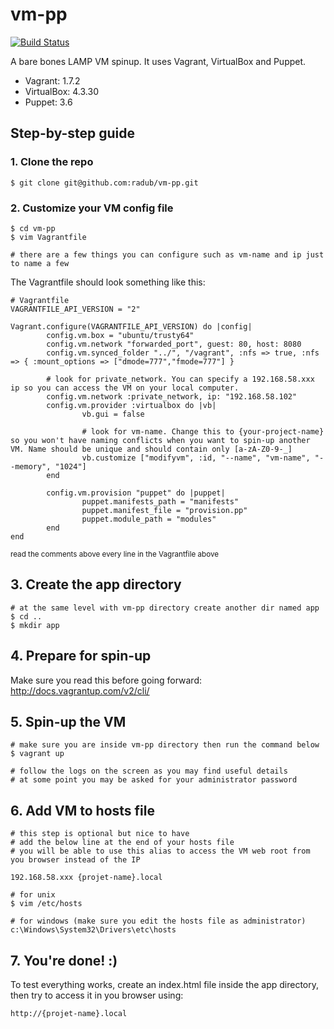 vm-pp
=====

[![Build Status](https://travis-ci.org/radub/carriole.svg?branch=master)][travis]

[travis]: http://travis-ci.org/radub/carriole

A bare bones LAMP VM spinup. It uses Vagrant, VirtualBox and Puppet.

- Vagrant: 1.7.2
- VirtualBox: 4.3.30
- Puppet: 3.6

## Step-by-step guide

### 1. Clone the repo
```
$ git clone git@github.com:radub/vm-pp.git
```

### 2. Customize your VM config file
```
$ cd vm-pp
$ vim Vagrantfile
 
# there are a few things you can configure such as vm-name and ip just to name a few
```

The Vagrantfile should look something like this:
```
# Vagrantfile
VAGRANTFILE_API_VERSION = "2"
 
Vagrant.configure(VAGRANTFILE_API_VERSION) do |config|
        config.vm.box = "ubuntu/trusty64"
        config.vm.network "forwarded_port", guest: 80, host: 8080
        config.vm.synced_folder "../", "/vagrant", :nfs => true, :nfs => { :mount_options => ["dmode=777","fmode=777"] }
         
        # look for private_network. You can specify a 192.168.58.xxx ip so you can access the VM on your local computer.
        config.vm.network :private_network, ip: "192.168.58.102"
        config.vm.provider :virtualbox do |vb|
                vb.gui = false
                 
                # look for vm-name. Change this to {your-project-name} so you won't have naming conflicts when you want to spin-up another VM. Name should be unique and should contain only [a-zA-Z0-9-_]
                vb.customize ["modifyvm", :id, "--name", "vm-name", "--memory", "1024"]
        end
 
        config.vm.provision "puppet" do |puppet|
                puppet.manifests_path = "manifests"
                puppet.manifest_file = "provision.pp"
                puppet.module_path = "modules"
        end
end
```
<sup>read the comments above every line in the Vagrantfile above</sup>

## 3. Create the app directory
```
# at the same level with vm-pp directory create another dir named app
$ cd ..
$ mkdir app
```

## 4. Prepare for spin-up
Make sure you read this before going forward: http://docs.vagrantup.com/v2/cli/

## 5. Spin-up the VM
```
# make sure you are inside vm-pp directory then run the command below
$ vagrant up

# follow the logs on the screen as you may find useful details
# at some point you may be asked for your administrator password
```

## 6. Add VM to hosts file
```
# this step is optional but nice to have
# add the below line at the end of your hosts file
# you will be able to use this alias to access the VM web root from you browser instead of the IP
 
192.168.58.xxx {projet-name}.local

# for unix
$ vim /etc/hosts
 
# for windows (make sure you edit the hosts file as administrator)
c:\Windows\System32\Drivers\etc\hosts 
```

## 7. You're done! :)
To test everything works, create an index.html file inside the app directory, then try to access it in you browser using: 
```
http://{projet-name}.local
```
